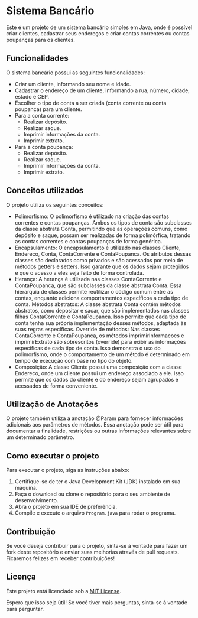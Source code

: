 # Sistema Bancário

Este é um projeto de um sistema bancário simples em Java, onde é possível criar clientes, cadastrar seus endereços e criar contas correntes ou contas poupanças para os clientes.

## Funcionalidades

O sistema bancário possui as seguintes funcionalidades:

- Criar um cliente, informando seu nome e idade.
- Cadastrar o endereço de um cliente, informando a rua, número, cidade, estado e CEP.
- Escolher o tipo de conta a ser criada (conta corrente ou conta poupança) para um cliente.
- Para a conta corrente:
  - Realizar depósito.
  - Realizar saque.
  - Imprimir informações da conta.
  - Imprimir extrato.
- Para a conta poupança:
  - Realizar depósito.
  - Realizar saque.
  - Imprimir informações da conta.
  - Imprimir extrato.

## Conceitos utilizados
O projeto utiliza os seguintes conceitos:

+ Polimorfismo: O polimorfismo é utilizado na criação das contas correntes e contas poupanças. Ambos os tipos de conta são subclasses da classe abstrata Conta, permitindo que as operações comuns, como depósito e saque, possam ser realizadas de forma polimórfica, tratando as contas correntes e contas poupanças de forma genérica.
+ Encapsulamento: O encapsulamento é utilizado nas classes Cliente, Endereco, Conta, ContaCorrente e ContaPoupanca. Os atributos dessas classes são declarados como privados e são acessados por meio de métodos getters e setters. Isso garante que os dados sejam protegidos e que o acesso a eles seja feito de forma controlada.
+ Herança: A herança é utilizada nas classes ContaCorrente e ContaPoupanca, que são subclasses da classe abstrata Conta. Essa hierarquia de classes permite reutilizar o código comum entre as contas, enquanto adiciona comportamentos específicos a cada tipo de conta.
Métodos abstratos: A classe abstrata Conta contém métodos abstratos, como depositar e sacar, que são implementados nas classes filhas ContaCorrente e ContaPoupanca. Isso permite que cada tipo de conta tenha sua própria implementação desses métodos, adaptada às suas regras específicas.
Override de métodos: Nas classes ContaCorrente e ContaPoupanca, os métodos imprimirInformacoes e imprimirExtrato são sobrescritos (override) para exibir as informações específicas de cada tipo de conta. Isso demonstra o uso do polimorfismo, onde o comportamento de um método é determinado em tempo de execução com base no tipo do objeto.
+ Composição: A classe Cliente possui uma composição com a classe Endereco, onde um cliente possui um endereço associado a ele. Isso permite que os dados do cliente e do endereço sejam agrupados e acessados de forma conveniente.

## Utilização de Anotações
O projeto também utiliza a anotação @Param para fornecer informações adicionais aos parâmetros de métodos. Essa anotação pode ser útil para documentar a finalidade, restrições ou outras informações relevantes sobre um determinado parâmetro.

## Como executar o projeto

Para executar o projeto, siga as instruções abaixo:

1. Certifique-se de ter o Java Development Kit (JDK) instalado em sua máquina.
2. Faça o download ou clone o repositório para o seu ambiente de desenvolvimento.
3. Abra o projeto em sua IDE de preferência.
4. Compile e execute o arquivo `Program.java` para rodar o programa.

## Contribuição

Se você deseja contribuir para o projeto, sinta-se à vontade para fazer um fork deste repositório e enviar suas melhorias através de pull requests. Ficaremos felizes em receber contribuições!

## Licença

Este projeto está licenciado sob a [MIT License](LICENSE).

Espero que isso seja útil! Se você tiver mais perguntas, sinta-se à vontade para perguntar.